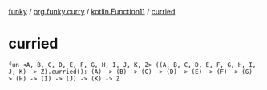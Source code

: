 [funky](../../index.md) / [org.funky.curry](../index.md) / [kotlin.Function11](index.md) / [curried](.)

# curried

`fun <A, B, C, D, E, F, G, H, I, J, K, Z> ((A, B, C, D, E, F, G, H, I, J, K) -> Z).curried(): (A) -> (B) -> (C) -> (D) -> (E) -> (F) -> (G) -> (H) -> (I) -> (J) -> (K) -> Z`